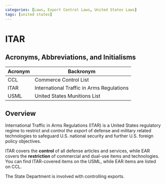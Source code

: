 ```yaml
---
categories: [Laws, Export Control Laws, United States Laws]
tags: [united states]
---
```


# ITAR

## Acronyms, Abbreviations, and Initialisms

| Acronym | Backronym |
| - | - |
| CCL | Commerce Control List |
| ITAR | International Traffic in Arms Regulations |
| USML | United States Munitions List |

## Overview

International Traffic in Arms Regulations (ITAR) is a United States regulatory regime to restrict and *control the export* of defense and military related technologies to safeguard U.S. national security and further U.S. foreign policy objectives.

ITAR covers the **control** of all defense articles and services, while EAR covers the **restriction** of commercial and dual-use items and technologies. You can find ITAR-covered items on the USML, while EAR items are listed on CCL.

The State Department is involved with controlling exports.
